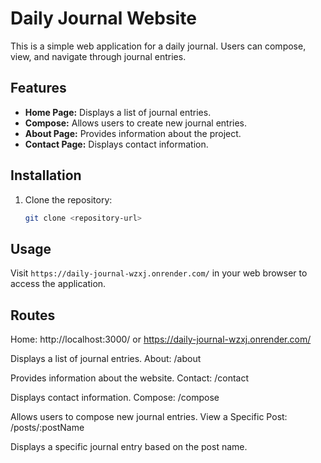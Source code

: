 # Daily Journal Website

This is a simple web application for a daily journal. Users can compose, view, and navigate through journal entries.

## Features

- **Home Page:** Displays a list of journal entries.
- **Compose:** Allows users to create new journal entries.
- **About Page:** Provides information about the project.
- **Contact Page:** Displays contact information.

## Installation

1. Clone the repository:

   ```bash
   git clone <repository-url>

## Usage
Visit `https://daily-journal-wzxj.onrender.com/` in your web browser to access the application.



## Routes
Home: http://localhost:3000/ or https://daily-journal-wzxj.onrender.com/

Displays a list of journal entries.
About: /about

Provides information about the website.
Contact: /contact

Displays contact information.
Compose: /compose

Allows users to compose new journal entries.
View a Specific Post: /posts/:postName

Displays a specific journal entry based on the post name.


